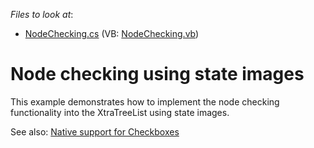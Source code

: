<!-- default file list -->
*Files to look at*:

* [NodeChecking.cs](./CS/NodeChecking.cs) (VB: [NodeChecking.vb](./VB/NodeChecking.vb))
<!-- default file list end -->
# Node checking using state images


<p>This example demonstrates how to implement the node checking functionality into the XtraTreeList using state images.</p><p>See also: <a href="https://www.devexpress.com/Support/Center/p/S20039">Native support for Checkboxes</a></p>

<br/>


